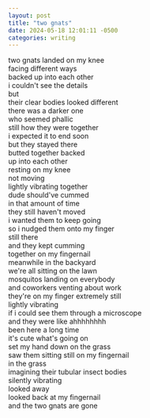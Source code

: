 ```yaml
---
layout: post
title: "two gnats"
date: 2024-05-18 12:01:11 -0500
categories: writing
---
```


two gnats landed on my knee  
facing different ways  
backed up into each other  
i couldn't see the details  
but  
their clear bodies looked different  
there was a darker one  
who seemed phallic  
still
how they were together  
i expected it to end soon  
but they stayed there  
butted together backed  
up into each other  
resting on my knee  
not moving  
lightly vibrating together  
dude should've cummed  
in that amount of time  
they still haven't moved  
i wanted them to keep going  
so i nudged them onto my finger  
still there  
and they kept cumming  
together on my fingernail  
meanwhile in the backyard  
we're all sitting on the lawn  
mosquitos landing on everybody  
and coworkers venting about work  
they're on my finger extremely still  
lightly vibrating  
if i could see them through a microscope  
and they were like ahhhhhhhh  
been here a long time  
it's cute what's going on  
set my hand down on the grass  
saw them sitting still on my fingernail  
in the grass  
imagining their tubular insect bodies  
silently vibrating  
looked away  
looked back at my fingernail  
and the two gnats are gone  
